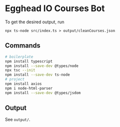 # Egghead IO Courses Bot

To get the desired output, run

```
npx ts-node src/index.ts > output/cleanCourses.json
```

## Commands

```bash
# boilerplate
npm install typescript
npm install --save-dev @types/node
npx tsc --init
npm install --save-dev ts-node
# project
npm install axios
npm i node-html-parser
npm install --save-dev @types/jsdom
```

## Output

See `output/`.
